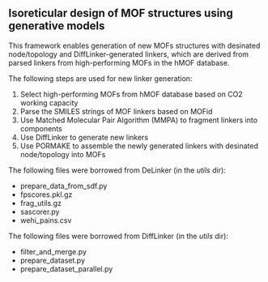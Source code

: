 ## Isoreticular design of MOF structures using generative models

This framework enables generation of new MOFs structures with desinated node/topology and DiffLinker-generated linkers, which are derived from parsed linkers from high-performing MOFs in the hMOF database.

The following steps are used for new linker generation:
1. Select high-performing MOFs from hMOF database based on CO2 working capacity
2. Parse the SMILES strings of MOF linkers based on MOFid
3. Use Matched Molecular Pair Algorithm (MMPA) to fragment linkers into components
4. Use DiffLinker to generate new linkers
5. Use PORMAKE to assemble the newly generated linkers with desinated node/topology into MOFs

The following files were borrowed from DeLinker (in the *utils* dir):
- prepare_data_from_sdf.py
- fpscores.pkl.gz
- frag_utils.gz
- sascorer.py
- wehi_pains.csv

The following files were borrowed from DiffLinker (in the *utils* dir):
- filter_and_merge.py
- prepare_dataset.py
- prepare_dataset_parallel.py